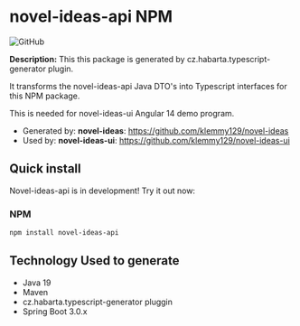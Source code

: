 # novel-ideas-api NPM

![GitHub](https://img.shields.io/github/license/klemmy129/novel-ideas)


**Description:** This this package is generated by cz.habarta.typescript-generator plugin. 

It transforms the novel-ideas-api Java DTO's into Typescript interfaces for this NPM package. 

This is needed for novel-ideas-ui Angular 14 demo program. 

- Generated by: **novel-ideas**: https://github.com/klemmy129/novel-ideas
- Used by: **novel-ideas-ui**: https://github.com/klemmy129/novel-ideas-ui 

## Quick install

Novel-ideas-api is in development! Try it out now:

### NPM

```sh
npm install novel-ideas-api
```

## Technology Used to generate
- Java 19
- Maven
- cz.habarta.typescript-generator pluggin
- Spring Boot 3.0.x
